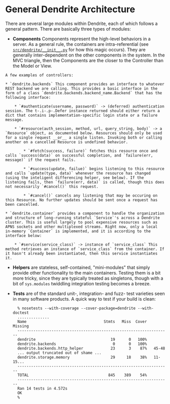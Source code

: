 General Dendrite Architecture
=============================

There are several large modules within Dendrite, each of which follows a general pattern. There are basically three types of modules:

* **Components** Components represent the high-level behaviors in a server. As a general rule, the containers are intra-referential (see [`src/dendrite/__init__.py`][init0] for how this magic occurs). They are generally inter-dependent on the other components in the system. In the MVC triangle, then the Components are the closer to the Controller than the Model or View.
	
[init0]: https://github.com/globusonline/dendrite/blob/development/src/dendrite/__init__.py
	
	A few examples of controllers:
	
	* `dendrite.backends` This component provides an interface to whatever REST backend we are calling. This provides a basic interface in the form of a class `dendrite.backends.backend_name.Backend` that has the following interface:
		
		* `#authenticate(username, password)` -> (deferred) authentication session. The t-.i-.p-.Defer instance returned should either return a dict that contains implementation-specific login state or a failure message.
		
		* `#resource(auth_session, method, url, query_string, body)` -> a `Resource` object, as documented below. Resources should only be used for a single request __or__ a single listen. Invoking both or calling another on a cancelled Resource is undefined behavior.
			
			* `#fetch(success, failure)` fetches this resource once and calls `success(data)` on successful completion, and `failure(err, message)` if the request fails.
			
			* `#success(update, failue)` begins listening to this resource and calls `update(type, data)` whenever the resource has changed (using the inteligent differencing helper, see below). If the listening fails, then `failure(err, data)` is called, though this does not necessarily `#cancel()` this request.
			
			* `#cancel()` cancels any listening that may be occuring on this Resource. No further updates should be sent once a request has been cancelled.
	
	* `dendrite.container` provides a component to handle the organization and structure of long-running stateful `Service`'s across a Dendrite cluster. This is useful largely to pool expensive resources such as APNS sockets and other multiplexed streams. Right now, only a local in-memory `Container` is implemented, and it is according to the interface below:
		
		* `#service(service_class)` -> instance of `service_class` This method retrieves an instance of `service_class` from the container. If it hasn't already been instantiated, then this service instantiates it.
	
* **Helpers** are stateless, self-contained, "mini-modules" that simply provide other functionality to the main containers. Testing them is a bit more tricky, since they are typically treated as singletons, though with a bit of `sys.modules` twiddling integration testing becomes a breeze.

* **Tests** are of the standard unit-, integration- and fuzz- test varieties seen in many software products. A quick way to test if your build is clean:
	
		% nosetests --with-coverage --cover-package=dendrite --with-doctest
		..............
		Name                                  Stmts   Miss  Cover   Missing
		-------------------------------------------------------------------
		dendrite                                 19      0   100%   
		dendrite.backends                         0      0   100%   
		dendrite.backends.http_helper            23      3    87%   45-48
		... output truncated out of shame ...
		dendrite.storage.memory                  29     18    38%   11-15...
		-------------------------------------------------------------------
		TOTAL                                   845    389    54%   
		-------------------------------------------------------------------
		Ran 14 tests in 4.572s
		OK
		% 